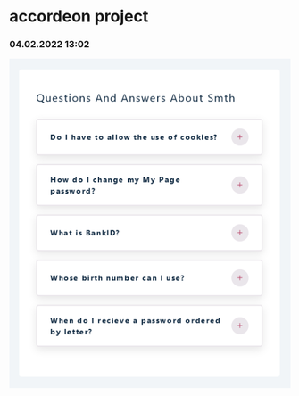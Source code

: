 # accordeon project

### 04.02.2022 13:02

![Screenshot 2022-02-04 at 14-19-20 React App](./public/Screenshot-1.png)
